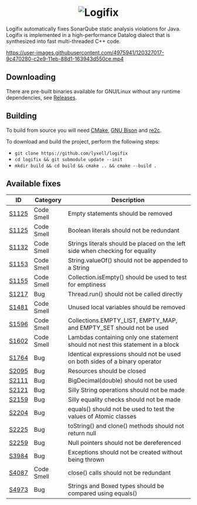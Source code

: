<h1 align="center">
  <img src="https://raw.githubusercontent.com/lyxell/logifix/master/.github/logo.svg" alt="Logifix">
</h1>

Logifix automatically fixes SonarQube static analysis
violations for Java. Logifix is implemented in a high-performance
Datalog dialect that is synthesized into fast multi-threaded C++
code.

https://user-images.githubusercontent.com/4975941/120327017-9c470280-c2e9-11eb-88d1-163943d550ce.mp4

## Downloading

There are pre-built binaries available for GNU/Linux without any
runtime dependencies, see
[Releases](https://github.com/lyxell/logifix/releases).

## Building

To build from source you will need [CMake](https://cmake.org/), [GNU Bison](https://www.gnu.org/software/bison/) and [re2c](https://re2c.org/).

To download and build the project, perform the following steps:

* `git clone https://github.com/lyxell/logifix`
* `cd logifix && git submodule update --init`
* `mkdir build && cd build && cmake .. && cmake --build .`

## Available fixes

| ID                                                     | Category   | Description                                                                     |
|--------------------------------------------------------|------------|---------------------------------------------------------------------------------|
| [S1125](https://rules.sonarsource.com/java/RSPEC-1116) | Code Smell | Empty statements should be removed                                              |
| [S1125](https://rules.sonarsource.com/java/RSPEC-1125) | Code Smell | Boolean literals should not be redundant                                        |
| [S1132](https://rules.sonarsource.com/java/RSPEC-1132) | Code Smell | Strings literals should be placed on the left side when checking for equality   |
| [S1153](https://rules.sonarsource.com/java/RSPEC-1153) | Code Smell | String.valueOf() should not be appended to a String                             |
| [S1155](https://rules.sonarsource.com/java/RSPEC-1155) | Code Smell | Collection.isEmpty() should be used to test for emptiness                       |
| [S1217](https://rules.sonarsource.com/java/RSPEC-1217) | Bug        | Thread.run() should not be called directly                                      |
| [S1481](https://rules.sonarsource.com/java/RSPEC-1481) | Code Smell | Unused local variables should be removed                                        |
| [S1596](https://rules.sonarsource.com/java/RSPEC-1596) | Code Smell | Collections.EMPTY_LIST, EMPTY_MAP, and EMPTY_SET should not be used             |
| [S1602](https://rules.sonarsource.com/java/RSPEC-1602) | Code Smell | Lambdas containing only one statement should not nest this statement in a block |
| [S1764](https://rules.sonarsource.com/java/RSPEC-1764) | Bug        | Identical expressions should not be used on both sides of a binary operator     |
| [S2095](https://rules.sonarsource.com/java/RSPEC-2095) | Bug        | Resources should be closed                                                      |
| [S2111](https://rules.sonarsource.com/java/RSPEC-2111) | Bug        | BigDecimal(double) should not be used                                           |
| [S2121](https://rules.sonarsource.com/java/RSPEC-2121) | Bug        | Silly String operations should not be made                                      |
| [S2159](https://rules.sonarsource.com/java/RSPEC-2159) | Bug        | Silly equality checks should not be made                                        |
| [S2204](https://rules.sonarsource.com/java/RSPEC-2204) | Bug        | equals() should not be used to test the values of Atomic classes                |
| [S2225](https://rules.sonarsource.com/java/RSPEC-2225) | Bug        | toString() and clone() methods should not return null                           |
| [S2259](https://rules.sonarsource.com/java/RSPEC-2259) | Bug        | Null pointers should not be dereferenced                                        |
| [S3984](https://rules.sonarsource.com/java/RSPEC-3984) | Bug        | Exceptions should not be created without being thrown                           |
| [S4087](https://rules.sonarsource.com/java/RSPEC-4087) | Code Smell | close() calls should not be redundant                                           |
| [S4973](https://rules.sonarsource.com/java/RSPEC-4973) | Bug        | Strings and Boxed types should be compared using equals()                       |
